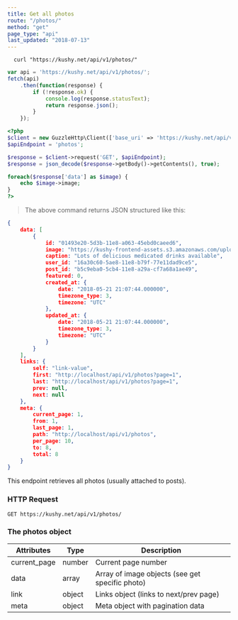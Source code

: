 ```yaml
---
title: Get all photos
route: "/photos/"
method: "get"
page_type: "api"
last_updated: "2018-07-13"
---
```


```shell
  curl "https://kushy.net/api/v1/photos/"
```

```javascript
var api = 'https://kushy.net/api/v1/photos/';
fetch(api)
    .then(function(response) {
        if (!response.ok) {
            console.log(response.statusText);
            return response.json();
        }
    });
```

```php
<?php
$client = new GuzzleHttp\Client(['base_uri' => 'https://kushy.net/api/v1/']);
$apiEndpoint = 'photos';

$response = $client->request('GET', $apiEndpoint);
$response = json_decode($response->getBody()->getContents(), true);

foreach($response['data'] as $image) {
    echo $image->image;
}
?>
```

> The above command returns JSON structured like this:

```json
{
    data: [
        {
            id: "01493e20-5d3b-11e8-a063-45ebd0caeed6",
            image: "https://kushy-frontend-assets.s3.amazonaws.com/uploads/business/photos/chronic-pain-relief-center/YGWpFK7omBCMXwUwfXeHK06kxIcPasP8qyGZwbq4.jpeg",
            caption: "Lots of delicious medicated drinks available",
            user_id: "16a30c60-5ae8-11e8-b79f-77e11dad9ce5",
            post_id: "b5c9eba0-5cb4-11e8-a29a-cf7a68a1ae49",
            featured: 0,
            created_at: {
                date: "2018-05-21 21:07:44.000000",
                timezone_type: 3,
                timezone: "UTC"
            },
            updated_at: {
                date: "2018-05-21 21:07:44.000000",
                timezone_type: 3,
                timezone: "UTC"
            }
        }
    ],
    links: {
        self: "link-value",
        first: "http://localhost/api/v1/photos?page=1",
        last: "http://localhost/api/v1/photos?page=1",
        prev: null,
        next: null
    },
    meta: {
        current_page: 1,
        from: 1,
        last_page: 1,
        path: "http://localhost/api/v1/photos",
        per_page: 10,
        to: 8,
        total: 8
    }
}
```

This endpoint retrieves all photos (usually attached to posts).

### HTTP Request

`GET https://kushy.net/api/v1/photos/`

### The photos object

Attributes | Type | Description
--------- | ------- | -----------
current_page | number | Current page number
data | array | Array of image objects (see get specific photo)
link | object | Links object (links to next/prev page)
meta | object | Meta object with pagination data